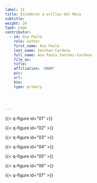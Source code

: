 ```yaml
---
label: II
title: Escombros a orillas del Mosa
subtitle: 
weight: 20
type: page
contributor:
  - id: Ana Paula
    role: author
    first_name: Ana Paula
    last_name: Sanchez-Cardona
    full_name: Ana Paula Sanchez-Cardona
    file_as: 
    title: 
    affiliation: 'UNAM'
    pic:
    url:
    bio:
    type: primary
  
   

    
---
```

{{< q-figure id="01" >}}

{{< q-figure id="02" >}}

{{< q-figure id="03" >}}

{{< q-figure id="04" >}}

{{< q-figure id="05" >}}

{{< q-figure id="06" >}}

{{< q-figure id="07" >}}


